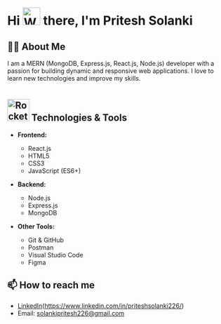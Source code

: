 # Hi <img src="https://media.tenor.com/CU-PX1m0egYAAAAC/wave-hi.gif" width="40" height="40" alt="Wave Hi"> there, I'm Pritesh Solanki

## 👨‍💻 About Me
I am a MERN (MongoDB, Express.js, React.js, Node.js) developer with a passion for building dynamic and responsive web applications. I love to learn new technologies and improve my skills.

## <img src="https://media.tenor.com/QhRvvwpCdVoAAAAi/rocket.gif" width="50" height="50" alt="Rocket GIF" style="margin-top: 10px;"> Technologies & Tools
  - **Frontend:**
    - React.js   
    - HTML5
    - CSS3
    - JavaScript (ES6+)
 - **Backend:**       
    - Node.js
    - Express.js
    - MongoDB

 - **Other Tools:**
    - Git & GitHub
    - Postman
    - Visual Studio Code
    - Figma
   

## 📫 How to reach me
- [LinkedIn](https://www.linkedin.com/in/priteshsolanki226/)(https://www.linkedin.com/in/priteshsolanki226/)
- Email: solankipritesh226@gmail.com

